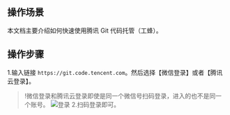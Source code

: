 ## 操作场景
本文档主要介绍如何快速使用腾讯 Git 代码托管（工蜂）。



## 操作步骤
1.输入链接 `https://git.code.tencent.com`。然后选择【微信登录】或者【腾讯云登录】。
>!微信登录和腾讯云登录即使是同一个微信号扫码登录，进入的也不是同一个账号。
![登录](https://main.qcloudimg.com/raw/cc5cd8c522a39ac1592b5916f372488c.png)
2.扫码登录即可。
